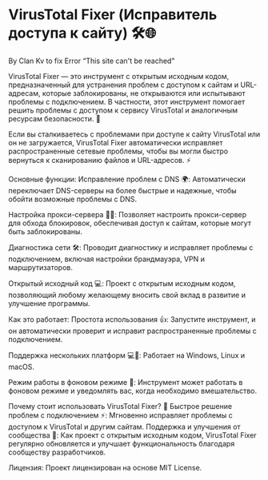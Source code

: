 # VirusTotal Fixer (Исправитель доступа к сайту) 🛠️🌐
By Clan Kv to fix Error “This site can't be reached"


VirusTotal Fixer — это инструмент с открытым исходным кодом, предназначенный для устранения проблем с доступом к сайтам и URL-адресам, которые заблокированы, не открываются или испытывают проблемы с подключением. В частности, этот инструмент помогает решить проблемы с доступом к сервису VirusTotal и аналогичным ресурсам безопасности. 🚀

Если вы сталкиваетесь с проблемами при доступе к сайту VirusTotal или он не загружается, VirusTotal Fixer автоматически исправляет распространенные сетевые проблемы, чтобы вы могли быстро вернуться к сканированию файлов и URL-адресов. ⚡

Основные функции:
Исправление проблем с DNS 🌍: Автоматически переключает DNS-серверы на более быстрые и надежные, чтобы обойти возможные проблемы с DNS.

Настройка прокси-сервера 🕵️‍♂️: Позволяет настроить прокси-сервер для обхода блокировок, обеспечивая доступ к сайтам, которые могут быть заблокированы.

Диагностика сети 🛠️: Проводит диагностику и исправляет проблемы с подключением, включая настройки брандмауэра, VPN и маршрутизаторов.

Открытый исходный код 💻: Проект с открытым исходным кодом, позволяющий любому желающему вносить свой вклад в развитие и улучшение программы.

Как это работает:
Простота использования 👍: Запустите инструмент, и он автоматически проверит и исправит распространенные проблемы с подключением.

Поддержка нескольких платформ 💻📱: Работает на Windows, Linux и macOS.

Режим работы в фоновом режиме 🌙: Инструмент может работать в фоновом режиме и уведомлять вас, когда необходимо вмешательство.

Почему стоит использовать VirusTotal Fixer? 🤔
Быстрое решение проблем с подключением ⚡: Мгновенно исправляет проблемы с доступом к VirusTotal и другим сайтам.
Поддержка и улучшения от сообщества 🤝: Как проект с открытым исходным кодом, VirusTotal Fixer регулярно обновляется и улучшает функциональность благодаря сообществу разработчиков.

Лицензия:
Проект лицензирован на основе MIT License.

